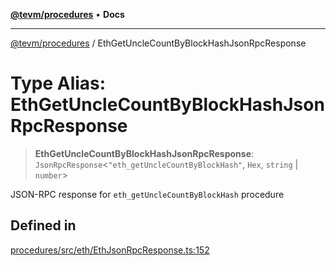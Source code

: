 [**@tevm/procedures**](../README.md) • **Docs**

***

[@tevm/procedures](../globals.md) / EthGetUncleCountByBlockHashJsonRpcResponse

# Type Alias: EthGetUncleCountByBlockHashJsonRpcResponse

> **EthGetUncleCountByBlockHashJsonRpcResponse**: `JsonRpcResponse`\<`"eth_getUncleCountByBlockHash"`, `Hex`, `string` \| `number`\>

JSON-RPC response for `eth_getUncleCountByBlockHash` procedure

## Defined in

[procedures/src/eth/EthJsonRpcResponse.ts:152](https://github.com/evmts/tevm-monorepo/blob/main/packages/procedures/src/eth/EthJsonRpcResponse.ts#L152)
